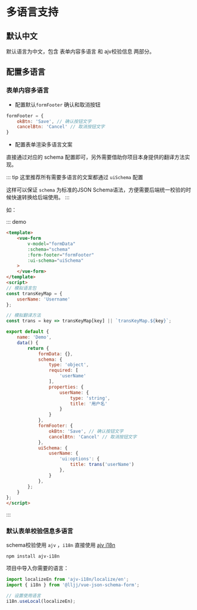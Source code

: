# 多语言支持

## 默认中文
默认语言为中文，包含 表单内容多语言 和 ajv校验信息 两部分。

## 配置多语言

### 表单内容多语言

* 配置默认`formFooter` 确认和取消按钮

```js
formFooter = {
    okBtn: 'Save', // 确认按钮文字
    cancelBtn: 'Cancel' // 取消按钮文字
}
```

* 配置表单渲染多语言文案

直接通过对应的 schema 配置即可，另外需要借助你项目本身提供的翻译方法实现。

::: tip
这里推荐所有需要多语言的文案都通过 `uiSchema` 配置

这样可以保证 `schema` 为标准的JSON Schema语法，方便需要后端统一校验的时候快速转换给后端使用。
:::

如：

::: demo
```html
<template>
    <vue-form
        v-model="formData"
        :schema="schema"
        :form-footer="formFooter"
        :ui-schema="uiSchema"
    >
    </vue-form>
</template>
<script>
// 模拟语言包
const transKeyMap = {
    userName: 'Username'
};

// 模拟翻译方法
const trans = key => transKeyMap[key] || `transKeyMap.${key}`;

export default {
    name: 'Demo',
    data() {
        return {
            formData: {},
            schema: {
                type: 'object',
                required: [
                    'userName'
                ],
                properties: {
                    userName: {
                        type: 'string',
                        title: '用户名'
                    }
                }
            },
            formFooter: {
                okBtn: 'Save', // 确认按钮文字
                cancelBtn: 'Cancel' // 取消按钮文字
            },
            uiSchema: {
                userName: {
                    'ui:options': {
                        title: trans('userName')
                    },
                }
            },
        };
    }
};
</script>
```
:::

### 默认表单校验信息多语言
schema校验使用 `ajv` ，`i18n` 直接使用 [ajv i18n](https://github.com/ajv-validator/ajv-i18n)

```ssh
npm install ajv-i18n
```

项目中导入你需要的语言：
```js
import localizeEn from 'ajv-i18n/localize/en';
import { i18n } from '@lljj/vue-json-schema-form';

// 设置使用语言
i18n.useLocal(localizeEn);
```

